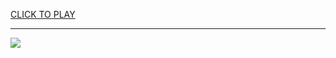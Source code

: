 
<a href="https://premium76.site?title=unblocked_games_66x_classroom&ref=13M">CLICK TO PLAY</a></h3>
<hr>

<a href="https://premium76.site?title=unblocked_games_66x_classroom&ref=13M"><img src="https://clearcache.store/games.png"></a>


